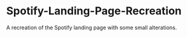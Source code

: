 # Spotify-Landing-Page-Recreation
A recreation of the Spotify landing page with some small alterations.
